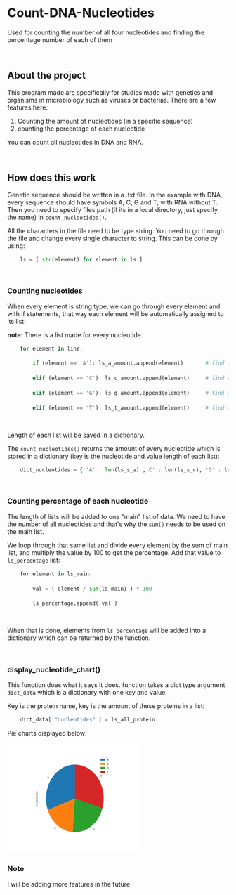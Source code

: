 # Count-DNA-Nucleotides
Used for counting the number of all four nucleotides and finding the percentage number of each of them



<br>

## About the project

This program made are specifically for studies made with genetics and organisms in microbiology such 
as viruses or bacterias. There are a few features here:

1. Counting the amount of nucleotides (in a specific sequence)
2. counting the percentage of each nucleotide


You can count all nucleotides in DNA and RNA.




<br>

## How does this work

Genetic sequence should be written in a .txt file. In the example with DNA, every sequence should have
symbols A, C, G and T; with RNA without T. Then you need to specify files path (if its in a local 
directory, just specify the name) in `count_nucleotides()`. 

All the characters in the file need to be type string. You need to go through the file and change every
single character to string. This can be done by using:
```python
    ls = [ str(element) for element in ls ]
```



<br>


### Counting nucleotides

When every element is string type, we can go through every element and with if statements, that way each
element will be automatically assigned to its list:

**note:** There is a list made for every nucleotide.

```python
    for element in line:

        if (element == 'A'): ls_a_amount.append(element)       # find adenine

        elif (element == 'C'): ls_c_amount.append(element)     # find cytosine

        elif (element == 'G'): ls_g_amount.append(element)     # find guanine

        elif (element == 'T'): ls_t_amount.append(element)     # find thymine
```


<br>

Length of each list will be saved in a dictionary.

The `count_nucleotides()` returns the amount of every nucleotide which is stored in a dictionary (key
is the nucleotide and value length of each list):

```python
    dict_nucleotides = { 'A' : len(ls_s_a) ,'C' : len(ls_s_c), 'G' : len(ls_s_g), 'T' : len(ls_s_t) }
```



<br>

### Counting percentage of each nucleotide

The length of lists will be added to one "main" list of data. We need to have the number of all nucleotides
and that's why the `sum()` needs to be used on the main list. 

We loop through that same list and divide every element by the sum of main list, and multiply the value by 100
to get the percentage. Add that value to `ls_percentage` list:

```python
    for element in ls_main:
        
        val = ( element / sum(ls_main) ) * 100

        ls_percentage.append( val )
```

<br>


When that is done, elements from `ls_percentage` will be added into a dictionary which can be returned by the
function.



<br>

### display_nucleotide_chart()

This function does what it says it does. function takes a dict type argument `dict_data` which is a dictionary with
one key and value. 

Key is the protein name, key is the amount of these proteins in a list:

```python
    dict_data[ "nucleotides" ] = ls_all_protein
```


Pie charts displayed below:

<img src="screenshots/00_nucleotide_data_figure.png" width="300px" height="250">

<br>

### Note
I will be adding more features in the future